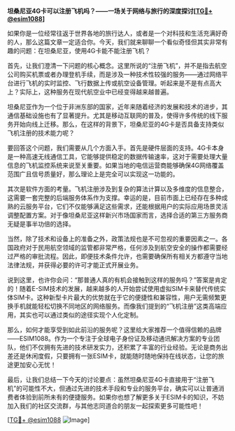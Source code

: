**坦桑尼亚4G卡可以注册飞机吗？——一场关于网络与旅行的深度探讨[[TG💪+ @esim1088](https://t.me/s/esim1088)]**

如果你是一位经常往返于世界各地的旅行达人，或者是一个对科技和生活充满好奇的人，那么这篇文章一定适合你。今天，我们就来聊聊一个看似奇怪但其实非常有趣的问题：在坦桑尼亚，使用4G卡能不能注册飞机？

首先，让我们澄清一下问题的核心概念。这里所说的“注册飞机”，并不是指去航空公司购买机票或者办理登机手续，而是涉及一种技术性较强的服务——通过网络平台进行飞机的实时监控、飞行数据上传或航空设备管理。听起来是不是有点高大上？实际上，这种服务在现代航空业中已经变得越来越普遍。

坦桑尼亚作为一个位于非洲东部的国家，近年来随着经济的发展和技术的进步，其通信基础设施也有了显著提升。尤其是移动互联网的普及，使得许多传统的线下服务开始向线上迁移。那么，在这样的背景下，坦桑尼亚的4G卡是否具备支持类似飞机注册的技术能力呢？

要回答这个问题，我们需要从几个方面入手。首先是硬件层面的支持。4G卡本身是一种高速无线通信工具，它能够提供稳定的数据传输速率，这对于需要处理大量信息的飞机监控系统来说至关重要。如果当地的电信运营商能够确保4G网络覆盖范围广且信号质量好，那么理论上是完全可以实现这一功能的。

其次是软件方面的考量。飞机注册涉及到复杂的算法计算以及多维度的信息整合，这需要一套完整的后端服务体系作为支撑。幸运的是，目前市面上已经存在多种成熟的云服务平台，它们不仅能够满足这些需求，还能根据用户的实际应用场景灵活调整配置方案。对于像坦桑尼亚这样新兴市场国家而言，选择合适的第三方服务商无疑是事半功倍的选择。

当然，除了技术和设备上的准备之外，政策法规也是不可忽视的重要因素之一。各国政府对于民用航空领域的监管都非常严格，任何涉及到航空安全的操作都需要经过严格的审批流程。因此，即便技术条件允许，也需要确保所有相关方都遵守当地法律法规，并获得必要的许可才能正式开展业务。

说到这里，也许你会问：“那普通人真的有机会接触到这样的服务吗？”答案是肯定的！随着E-SIM技术的发展，越来越多的人开始尝试使用虚拟SIM卡来替代传统实体SIM卡。这种新型卡片最大的优势就在于它的便捷性和兼容性，用户无需频繁更换手机就能轻松切换不同地区的网络服务。而像我们提到的“飞机注册”这类高端应用，其实也可以通过类似的途径实现个人化定制。

那么，如何才能享受到如此前沿的服务呢？这里给大家推荐一个值得信赖的品牌——ESIM1088。作为一个专注于全球电子身份证及移动通讯解决方案的专业团队，他们不仅拥有先进的技术研发实力，还积累了丰富的行业经验。无论是商务出差还是休闲度假，只要拥有一张ESIM卡，就能随时随地保持在线状态，让您的旅途更加安心无忧！

最后，让我们总结一下今天的讨论要点：虽然坦桑尼亚4G卡直接用于“注册飞机”的可能性不大，但通过先进的技术手段和专业的服务平台，确实可以让普通消费者体验到前所未有的便捷服务。如果你也想了解更多关于ESIM卡的知识，不妨加入我们的社区交流群，与其他志同道合的朋友一起探索更多可能性吧！

[[TG💪+ @esim1088](https://t.me/s/esim1088) ![Image](https://i.postimg.cc/4NQfJmqS/Snipaste-2025-05-13-00-14-12.png)]